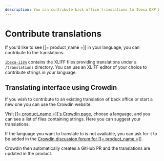 ```yaml
---
description: You can contribute back office translations to Ibexa DXP by using Crowdin.
---
```


# Contribute translations

If you'd like to see [[= product_name =]] in your language, you can contribute to the translations.

[`ibexa-i18n`](https://github.com/ibexa/i18n) contains the XLIFF files providing translations under a `/translations` directory.
You can use an XLIFF editor of your choice to contribute strings in your language.

## Translating interface using Crowdin

If you wish to contribute to an existing translation of back office or start a new one you can
use the Crowdin website.

Visit [[[= product_name =]]'s Crowdin page](https://crowdin.com/project/ibexa-dxp), choose a language, and you can see a list of files containing strings. Here you can suggest your translations.

If the language you want to translate to is not available, you can ask for it to be added in the [Crowdin discussion forum for [[= product_name =]]](https://crowdin.com/project/ibexa-dxp/discussions).

Crowdin then automatically creates a GitHub PR and the translations are updated in the product.
